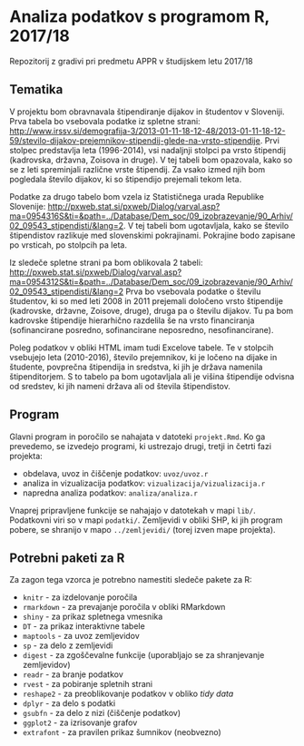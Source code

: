 # Analiza podatkov s programom R, 2017/18

Repozitorij z gradivi pri predmetu APPR v študijskem letu 2017/18

## Tematika

V projektu bom obravnavala štipendiranje dijakov in študentov v Sloveniji.
Prva tabela bo vsebovala podatke iz spletne strani: http://www.irssv.si/demografija-3/2013-01-11-18-12-48/2013-01-11-18-12-59/stevilo-dijakov-prejemnikov-stipendij-glede-na-vrsto-stipendije.
Prvi stolpec predstavlja leta (1996-2014), vsi nadaljnji stolpci pa vrsto štipendij (kadrovska, državna, Zoisova in druge).
V tej tabeli bom opazovala, kako so se z leti spreminjali različne vrste štipendij. Za vsako izmed njih bom pogledala število dijakov, ki so štipendijo prejemali tekom leta.

Podatke za drugo tabelo bom vzela iz Statističnega urada Republike Slovenije: http://pxweb.stat.si/pxweb/Dialog/varval.asp?ma=0954316S&ti=&path=../Database/Dem_soc/09_izobrazevanje/90_Arhiv/02_09543_stipendisti/&lang=2.
V tej tabeli bom ugotavljala, kako se število štipendistov razlikuje med slovenskimi pokrajinami. Pokrajine bodo zapisane po vrsticah, po stolpcih pa leta. 

Iz sledeče spletne strani pa bom oblikovala 2 tabeli: http://pxweb.stat.si/pxweb/Dialog/varval.asp?ma=0954312S&ti=&path=../Database/Dem_soc/09_izobrazevanje/90_Arhiv/02_09543_stipendisti/&lang=2
Prva bo vsebovala podatke o številu študentov, ki so med leti 2008 in 2011 prejemali določeno vrsto štipendije (kadrovske, državne, Zoisove, druge), druga pa o številu dijakov. Tu pa bom kadrovske štipendije hierarhično razdelila še na vrsto financiranja (sofinancirane posredno, sofinancirane neposredno, nesofinancirane). 

Poleg podatkov v obliki HTML imam tudi Excelove tabele. Te v stolpcih vsebujejo leta (2010-2016), število prejemnikov, ki je ločeno na dijake in študente, povprečna štipendija in sredstva, ki jih je država namenila štipenditorjem.
S to tabelo pa bom ugotavljala ali je višina štipendije odvisna od sredstev, ki jih nameni država ali od števila štipendistov.


## Program

Glavni program in poročilo se nahajata v datoteki `projekt.Rmd`. Ko ga prevedemo,
se izvedejo programi, ki ustrezajo drugi, tretji in četrti fazi projekta:

* obdelava, uvoz in čiščenje podatkov: `uvoz/uvoz.r`
* analiza in vizualizacija podatkov: `vizualizacija/vizualizacija.r`
* napredna analiza podatkov: `analiza/analiza.r`

Vnaprej pripravljene funkcije se nahajajo v datotekah v mapi `lib/`. Podatkovni
viri so v mapi `podatki/`. Zemljevidi v obliki SHP, ki jih program pobere, se
shranijo v mapo `../zemljevidi/` (torej izven mape projekta).

## Potrebni paketi za R

Za zagon tega vzorca je potrebno namestiti sledeče pakete za R:

* `knitr` - za izdelovanje poročila
* `rmarkdown` - za prevajanje poročila v obliki RMarkdown
* `shiny` - za prikaz spletnega vmesnika
* `DT` - za prikaz interaktivne tabele
* `maptools` - za uvoz zemljevidov
* `sp` - za delo z zemljevidi
* `digest` - za zgoščevalne funkcije (uporabljajo se za shranjevanje zemljevidov)
* `readr` - za branje podatkov
* `rvest` - za pobiranje spletnih strani
* `reshape2` - za preoblikovanje podatkov v obliko *tidy data*
* `dplyr` - za delo s podatki
* `gsubfn` - za delo z nizi (čiščenje podatkov)
* `ggplot2` - za izrisovanje grafov
* `extrafont` - za pravilen prikaz šumnikov (neobvezno)
